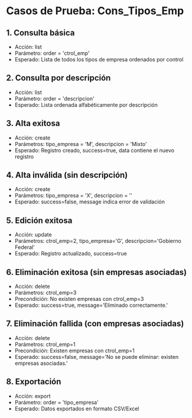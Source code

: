 # Casos de Prueba: Cons_Tipos_Emp

## 1. Consulta básica
- Acción: list
- Parámetro: order = 'ctrol_emp'
- Esperado: Lista de todos los tipos de empresa ordenados por control

## 2. Consulta por descripción
- Acción: list
- Parámetro: order = 'descripcion'
- Esperado: Lista ordenada alfabéticamente por descripción

## 3. Alta exitosa
- Acción: create
- Parámetros: tipo_empresa = 'M', descripcion = 'Mixto'
- Esperado: Registro creado, success=true, data contiene el nuevo registro

## 4. Alta inválida (sin descripción)
- Acción: create
- Parámetros: tipo_empresa = 'X', descripcion = ''
- Esperado: success=false, message indica error de validación

## 5. Edición exitosa
- Acción: update
- Parámetros: ctrol_emp=2, tipo_empresa='G', descripcion='Gobierno Federal'
- Esperado: Registro actualizado, success=true

## 6. Eliminación exitosa (sin empresas asociadas)
- Acción: delete
- Parámetros: ctrol_emp=3
- Precondición: No existen empresas con ctrol_emp=3
- Esperado: success=true, message='Eliminado correctamente.'

## 7. Eliminación fallida (con empresas asociadas)
- Acción: delete
- Parámetros: ctrol_emp=1
- Precondición: Existen empresas con ctrol_emp=1
- Esperado: success=false, message='No se puede eliminar: existen empresas asociadas.'

## 8. Exportación
- Acción: export
- Parámetro: order = 'tipo_empresa'
- Esperado: Datos exportados en formato CSV/Excel
